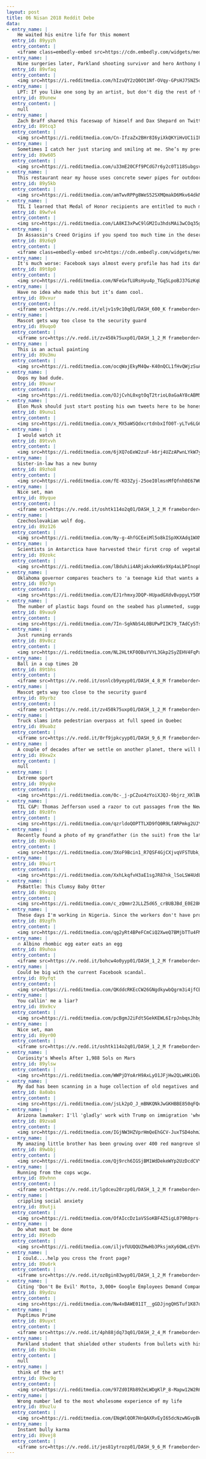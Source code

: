```yaml
---
layout: post
title: 06 Nisan 2018 Reddit Debe
data:
- entry_name: |
    He waited his enitre life for this moment
  entry_id: 89yyzh
  entry_content: |
    <iframe class=embedly-embed src=https://cdn.embedly.com/widgets/media.html?src=https%3A%2F%2Fgfycat.com%2Fifr%2FConcreteRemorsefulFairybluebird&url=https%3A%2F%2Fgfycat.com%2Fconcreteremorsefulfairybluebird&image=https%3A%2F%2Fthumbs.gfycat.com%2FConcreteRemorsefulFairybluebird-size_restricted.gif&key=522baf40bd3911e08d854040d3dc5c07&type=text%2Fhtml&schema=gfycat width=600 height=600 scrolling=no frameborder=0 allowfullscreen></iframe>
- entry_name: |
    Nine surgeries later, Parkland shooting survivor and hero Anthony Borges is finally home from the hospital
  entry_id: 89vfaq
  entry_content: |
    <img src=https://i.redditmedia.com/hIzuQY2zQ0Ot1Nf-OVqy-GPsHJ7SNZ5qW74c_1hquXc.jpg?s=09e7b2218f35a2003b4b13daaf1f6a9e frameborder=0>
- entry_name: |
    LPT: If you like one song by an artist, but don't dig the rest of their stuff. find out who the producer is and see what other work they've done. The producer can play a big role in how the final song turns out.
  entry_id: 89unew
  entry_content: |
    null
- entry_name: |
    Zach Braff shared this faceswap of himself and Dax Shepard on Twitter
  entry_id: 89tcq3
  entry_content: |
    <img src=https://i.redditmedia.com/Cn-IfzaZx2BHr8I6yiXkQKYiHvUC1iIPt_csw3H7gTY.jpg?s=71f6f1f142ef4f1202ba1c5a1996a039 frameborder=0>
- entry_name: |
    Sometimes I catch her just staring and smiling at me. She’s my precious love.
  entry_id: 89w605
  entry_content: |
    <img src=https://i.redditmedia.com/u33mE20CFf9PCdG7r6y2c0T118SubgsvBllYApxjj18.jpg?s=25d77fe5be1ed46d90142f0ff5e3b0c1 frameborder=0>
- entry_name: |
    This restaurant near my house uses concrete sewer pipes for outdoor seating
  entry_id: 89y5kb
  entry_content: |
    <img src=https://i.redditmedia.com/amTwvRPPg8WeS52SXMQmakD6Mkv64dkNnpNGg9OxsL4.jpg?s=283558829ddc398fd396323a1292736a frameborder=0>
- entry_name: |
    TIL I learned that Medal of Honor recipients are entitled to much more than the medal including a $1,300 monthly bonus, 10% retirement raise & may wear their uniform even after they are out of the service.
  entry_id: 89wfv4
  entry_content: |
    <img src=https://i.redditmedia.com/LA8KI3xPwC9lGM2Iu3hdsMAi3wCOq35gL9WenfbprvE.jpg?s=5bac58a34135698b07fc9438d9e8e3d2 frameborder=0>
- entry_name: |
    In Assassin's Creed Origins if you spend too much time in the desert, you start hallucinating.
  entry_id: 89z6q9
  entry_content: |
    <iframe class=embedly-embed src=https://cdn.embedly.com/widgets/media.html?src=https%3A%2F%2Fgfycat.com%2Fifr%2FHandyHarshAfricanrockpython&url=https%3A%2F%2Fgfycat.com%2FHandyHarshAfricanrockpython&image=https%3A%2F%2Fthumbs.gfycat.com%2FHandyHarshAfricanrockpython-size_restricted.gif&key=522baf40bd3911e08d854040d3dc5c07&type=text%2Fhtml&schema=gfycat width=600 height=338 scrolling=no frameborder=0 allowfullscreen></iframe>
- entry_name: |
    It's much worse: Facebook says almost every profile has had its data scraped by a third party
  entry_id: 89t8p0
  entry_content: |
    <img src=https://i.redditmedia.com/NFeGxfLURsHyu4p_TGq5LpoBJ37GzKqUmXYXZN2-BwY.jpg?s=b3c4c9f62a2253d6011e0851211bc336 frameborder=0>
- entry_name: |
    Have no idea who made this but it’s damn cool.
  entry_id: 89vxur
  entry_content: |
    <iframe src=https://v.redd.it/eljv1s9c10q01/DASH_600_K frameborder=0></iframe>
- entry_name: |
    Mascot gets way too close to the security guard
  entry_id: 89uqo0
  entry_content: |
    <iframe src=https://v.redd.it/zv450k75uxp01/DASH_1_2_M frameborder=0></iframe>
- entry_name: |
    This is an actual painting
  entry_id: 89u3mu
  entry_content: |
    <img src=https://i.redditmedia.com/ocqWajEkyM4Qw-K40nQCL1fHvQWjzSuAttvdmx_yc84.jpg?s=e6585bd1e61e102a6f7babfe9e26a898 frameborder=0>
- entry_name: |
    Oops my bad dude.
  entry_id: 89uxwr
  entry_content: |
    <img src=https://i.redditmedia.com/OJjCvhL0xgtOqT2trioL0aGaAY8cABMSn5w_r7Lbla8.jpg?s=aa3bf675bd8c81f80fd091356f50d8b4 frameborder=0>
- entry_name: |
    Elon Musk should just start posting his own tweets here to be honest
  entry_id: 89unu1
  entry_content: |
    <img src=https://i.redditmedia.com/x_MX5aWSQdxcrtdnbxIfO0T-yLTv6LG6ODOtVkZ_2QA.jpg?s=f73cfd692371f534db10191990b35dc4 frameborder=0>
- entry_name: |
    I would watch it
  entry_id: 89tvvh
  entry_content: |
    <img src=https://i.redditmedia.com/6jXQ7oEeW2zuF-k6rj4UZzAPwnLYkW7yfBVt3_1V12w.jpg?s=55b9b993c7912f72563f38625ac5e7f9 frameborder=0>
- entry_name: |
    Sister-in-law has a new bunny
  entry_id: 89zho8
  entry_content: |
    <img src=https://i.redditmedia.com/fE-KO3Zyj-25oeI0lmsnMfQfnh0E67W6gZX5nY10trc.jpg?s=4ec1ee3b4e3635240852c7860c26b278 frameborder=0>
- entry_name: |
    Nice set, man
  entry_id: 89yque
  entry_content: |
    <iframe src=https://v.redd.it/oshtk114o2q01/DASH_1_2_M frameborder=0></iframe>
- entry_name: |
    Czechoslovakian wolf dog.
  entry_id: 89z126
  entry_content: |
    <img src=https://i.redditmedia.com/Ny-g-4hfGCEeiMl5o8kISpXKXAdq1WXMAPz1ZfLUquc.jpg?s=0adf4615feb4902221a1322ed5565129 frameborder=0>
- entry_name: |
    Scientists in Antarctica have harvested their first crop of vegetables grown without earth, daylight or pesticides as part of a project designed to help astronauts cultivate fresh food on other planets.
  entry_id: 89zokc
  entry_content: |
    <img src=https://i.redditmedia.com/lBduhii4ARjakxkmK6x9Xp4aLbPInop8bH7V874h29A.jpg?s=f17306989a8c791a25e01b3f01dca140 frameborder=0>
- entry_name: |
    Oklahoma governor compares teachers to 'a teenage kid that wants a better car'
  entry_id: 89z7gn
  entry_content: |
    <img src=https://i.redditmedia.com/EJ1rhmxyJDQP-HUpadGXdvBvppyLY5ONxCRc1P_QJUQ.jpg?s=9b9970bce356e955c644cd6d5d7cc165 frameborder=0>
- entry_name: |
    The number of plastic bags found on the seabed has plummeted, suggesting efforts to combat plastic pollution are working: Experts say success of strategy needs to be replicated with other plastic items such as coffee cups and bottles.
  entry_id: 89vau9
  entry_content: |
    <img src=https://i.redditmedia.com/7In-SgkNbS4L0BUPwPIIK79_TAdCy5Ts1Rj_LmNQXHI.jpg?s=c1146d123a97f2e68f92a5f2a6600bd0 frameborder=0>
- entry_name: |
    Just running errands
  entry_id: 89v8cz
  entry_content: |
    <img src=https://i.redditmedia.com/NL2HLtKF0OBuYVYL3Gkp2SyZEHV4FqPa9hJzjkFQkFo.jpg?s=fce8dac9cdf77e7ae06ef5a33b6438d1 frameborder=0>
- entry_name: |
    Ball in a cup times 20
  entry_id: 89tbhs
  entry_content: |
    <iframe src=https://v.redd.it/osnlcb9yeyp01/DASH_4_8_M frameborder=0></iframe>
- entry_name: |
    Mascot gets way too close to the security guard
  entry_id: 89yrbz
  entry_content: |
    <iframe src=https://v.redd.it/zv450k75uxp01/DASH_1_2_M frameborder=0></iframe>
- entry_name: |
    Truck slams into pedestrian overpass at full speed in Quebec
  entry_id: 89uabz
  entry_content: |
    <iframe src=https://v.redd.it/0rf9jpkcyyp01/DASH_9_6_M frameborder=0></iframe>
- entry_name: |
    A couple of decades after we settle on another planet, there will be conspiracy theories of earth not existing...
  entry_id: 89xw2x
  entry_content: |
    null
- entry_name: |
    Extreme sport
  entry_id: 89yqke
  entry_content: |
    <img src=https://i.redditmedia.com/0c-_j-pCZuo4zYoiXJQJ-9bjrz_XKlBWzFzyCQbs-2k.jpg?s=86bc15ff55839c8abf35541bdd60774f frameborder=0>
- entry_name: |
    TIL C&P: Thomas Jefferson used a razor to cut passages from the New Testament and literally pasted them together into what is now known as the Jefferson Bible, currently on display at the Smithsonian. He felt the focus should be on Jesus’ life and moral teachings, not inexplicable miracles
  entry_id: 89z8fn
  entry_content: |
    <img src=https://i.redditmedia.com/qzrldoQOPTTLXD9fQ0R9LfARPmkg2UJYIBiBVlL3evo.jpg?s=7ec15eb7909a849cb9dbf29912c7eef5 frameborder=0>
- entry_name: |
    Recently found a photo of my grandfather (in the suit) from the late 40s with some friends. Cooler than I will ever be.
  entry_id: 89vekb
  entry_content: |
    <img src=https://i.redditmedia.com/3XoF9Bcin1_R7QSF4GjCXjvqVFSTUbk_liENWO7FZno.jpg?s=480a4951352bd439670bbbe956f66791 frameborder=0>
- entry_name: |
  entry_id: 89uirt
  entry_content: |
    <img src=https://i.redditmedia.com/XxhLkqfvH3aE1sgJR87nk_lSoLSW4UdLym-uOLJmews.jpg?s=4aa51c089df7141ca4aaa8e54e8de745 frameborder=0>
- entry_name: |
    PsBattle: This Clumsy Baby Otter
  entry_id: 89xqzq
  entry_content: |
    <img src=https://i.redditmedia.com/c_zQmmr2JLLZ5d65_crBUBJBd_E0E28Kso1hJKUrIu4.jpg?s=d6d1f1517f753f94941e828224a06d04 frameborder=0>
- entry_name: |
    These days I'm working in Nigeria. Since the workers don't have proper tools they get creative:
  entry_id: 89zgfh
  entry_content: |
    <img src=https://i.redditmedia.com/qg2yRt4BPeFCmCiQ2XweQ7BMjbTTu4FMpI_Cos_AvvA.jpg?s=6786ac50d860224db689c0d81a3ead31 frameborder=0>
- entry_name: |
    🔥 Albino rhombic egg eater eats an egg
  entry_id: 89uhoa
  entry_content: |
    <iframe src=https://v.redd.it/bohcw4o0yyp01/DASH_1_2_M frameborder=0></iframe>
- entry_name: |
    Could be big with the current Facebook scandal.
  entry_id: 89yfqt
  entry_content: |
    <img src=https://i.redditmedia.com/QKddcRKEcCW26GNgdkywbQgrm3i4jfCBcxsQAjF6tEY.jpg?s=a627abff1283a4b4328b110ca90b7047 frameborder=0>
- entry_name: |
    You callin' me a liar?
  entry_id: 89x9cv
  entry_content: |
    <img src=https://i.redditmedia.com/pcBgmJ2iFdt5GekKEWL6IrpJnbqsJhbgs4zwzed4-Ys.jpg?s=57592d2538895a6f3a60195460cd508c frameborder=0>
- entry_name: |
    Nice set, man
  entry_id: 89yr00
  entry_content: |
    <iframe src=https://v.redd.it/oshtk114o2q01/DASH_1_2_M frameborder=0></iframe>
- entry_name: |
    Curiosity's Wheels After 1,988 Sols on Mars
  entry_id: 89ylsw
  entry_content: |
    <img src=https://i.redditmedia.com/WWPjDYoArH9AxLyO1JFjHw2QLwHKiOEwfMNhKymmQz8.jpg?s=b93cfb68343109683847f7098a6aad85 frameborder=0>
- entry_name: |
    My dad has been scanning in a huge collection of old negatives and today he showed me this of my great-great grandfather. ~1920
  entry_id: 8a0abs
  entry_content: |
    <img src=https://i.redditmedia.com/jsLk2pO_J_mBNKQNkJwGKHBBE850qFQcDPv1KdycTqw.jpg?s=fd54f795914b842cb38ac44d88a96bb3 frameborder=0>
- entry_name: |
    Arizona lawmaker: I'll 'gladly' work with Trump on immigration 'when his ideas aren’t stupid'
  entry_id: 89zva8
  entry_content: |
    <img src=https://i.redditmedia.com/IGjNW3HZVprHmQeEhGCV-JuxTSD4ohmJjyRKAyHXOuU.jpg?s=a99f3802fb011cc6e17f3f492160c51e frameborder=0>
- entry_name: |
    My amazing little brother has been growing over 400 red mangrove shoots he collected after Hurricane Irma. Today, 7 months later, he planted over half of the seedlings in a coastal area that had been badly affected by the storm, and I really couldn’t be prouder.
  entry_id: 89wbbj
  entry_content: |
    <img src=https://i.redditmedia.com/Qj9rch6IGSjBM1WdDekeWYp2UzDcdCVY2wax-8xtHE4.jpg?s=7daf34007a1618ce5fa01ee521fb1fde frameborder=0>
- entry_name: |
    Running from the cops wcgw.
  entry_id: 89vhnn
  entry_content: |
    <iframe src=https://v.redd.it/lgdceu20rzp01/DASH_1_2_M frameborder=0></iframe>
- entry_name: |
    crippling social anxiety
  entry_id: 89utji
  entry_content: |
    <img src=https://i.redditmedia.com/OfAIccDz1aVSSoKBF4Z5igL079R0prs-titd6J7heT4.jpg?s=8a70178424e8ce1b65d4729810a767bd frameborder=0>
- entry_name: |
    Do what must be done
  entry_id: 89tedb
  entry_content: |
    <img src=https://i.redditmedia.com/iljvfUUQQUZHwHb3PksjmXy6QWLcEVYc0h3QIFL_Xyw.png?s=28a048d08d637d43f7cb9d86ed3c3ec7 frameborder=0>
- entry_name: |
    I could....help you cross the front page?
  entry_id: 89u6rk
  entry_content: |
    <iframe src=https://v.redd.it/oz8gin83wyp01/DASH_1_2_M frameborder=0></iframe>
- entry_name: |
    Citing 'Don't Be Evil' Motto, 3,000+ Google Employees Demand Company End Work on Pentagon Drone Project
  entry_id: 89ydzu
  entry_content: |
    <img src=https://i.redditmedia.com/Nw4xBAWE01IT__gGDJjngQHSTuf1K87oqP111vCdSP4.jpg?s=d73ab5c00c7b31729d25c5f203c5db37 frameborder=0>
- entry_name: |
    Puptimus Prime
  entry_id: 89uyxt
  entry_content: |
    <iframe src=https://v.redd.it/4ph88jdq73q01/DASH_2_4_M frameborder=0></iframe>
- entry_name: |
    Parkland student that shielded other students from bullets with his body has now been released from the hospital, healed and healthy.
  entry_id: 89u34m
  entry_content: |
    null
- entry_name: |
    think of the art!
  entry_id: 89wc9g
  entry_content: |
    <img src=https://i.redditmedia.com/97Zd0IRb89ZeLWDgKlP_8-Mapw12W2R6kHyfU42c3PM.jpg?s=689011ed311157bc40f847637a4ff8a2 frameborder=0>
- entry_name: |
    Wrong number led to the most wholesome experience of my life
  entry_id: 89uzlu
  entry_content: |
    <img src=https://i.redditmedia.com/ENqWlQOR7HnQAXRvEyI65dcNzwNGvpBWTS5l98H16vg.jpg?s=a8323d5c000c63799a0083ee502a686e frameborder=0>
- entry_name: |
    Instant bully karma
  entry_id: 89vej8
  entry_content: |
    <iframe src=https://v.redd.it/jes81ytrozp01/DASH_9_6_M frameborder=0></iframe>
---
```

